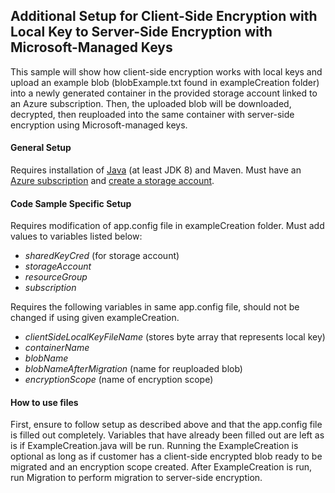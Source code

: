 ## Additional Setup for Client-Side Encryption with Local Key to Server-Side Encryption with Microsoft-Managed Keys
This sample will show how client-side encryption works with local keys and upload an example blob (blobExample.txt found
in exampleCreation folder) into a newly generated container in the provided storage account linked to an Azure subscription. 
Then, the uploaded blob will be downloaded, decrypted, then reuploaded into the same container with server-side encryption
using Microsoft-managed keys.

#### General Setup
Requires installation of [Java](https://docs.microsoft.com/en-us/java/azure/jdk/?view=azure-java-stable) 
(at least JDK 8)
and Maven. Must have an [Azure subscription](https://azure.microsoft.com/en-us/free/) and 
[create a storage account](https://docs.microsoft.com/en-us/azure/storage/common/storage-account-create?tabs=azure-portal).

#### Code Sample Specific Setup
Requires modification of app.config file in exampleCreation folder. Must add values to variables listed below:
 * *sharedKeyCred* (for storage account)
 * *storageAccount*
 * *resourceGroup*
 * *subscription*
 
Requires the following variables in same app.config file, should not be changed if using given exampleCreation.
 * *clientSideLocalKeyFileName* (stores byte array that represents local key)
 * *containerName*
 * *blobName*
 * *blobNameAfterMigration* (name for reuploaded blob)
 * *encryptionScope* (name of encryption scope)

#### How to use files
First, ensure to follow setup as described above and that the app.config file is filled out completely. Variables that
have already been filled out are left as is if ExampleCreation.java will be run. Running the ExampleCreation is optional as 
long as if customer has a client-side encrypted blob ready to be migrated and an encryption scope created. After 
ExampleCreation is run, run Migration to perform migration to server-side encryption. 